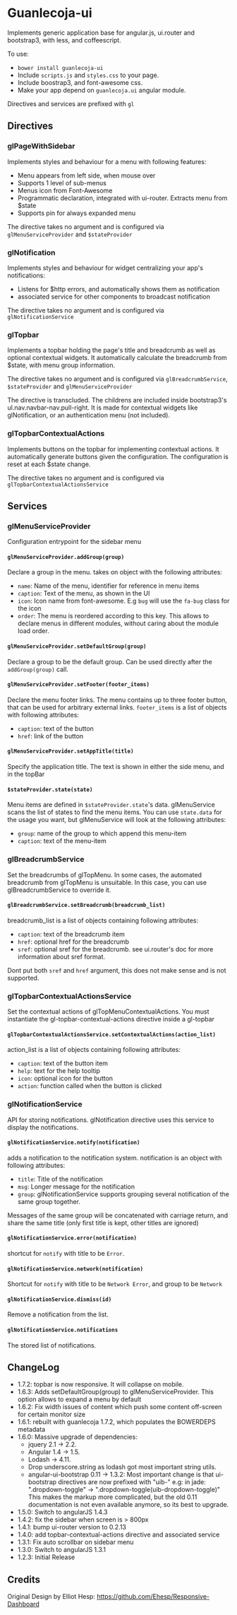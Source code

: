 # Guanlecoja-ui

Implements generic application base for angular.js, ui.router and bootstrap3, with less, and coffeescript.

To use:

* `bower install guanlecoja-ui`
* Include `scripts.js` and `styles.css` to your page.
* Include boostrap3, and font-awesome css.
* Make your app depend on `guanlecoja.ui` angular module.

Directives and services are prefixed with `gl`

## Directives

### glPageWithSidebar

Implements styles and behaviour for a menu with following features:

* Menu appears from left side, when mouse over
* Supports 1 level of sub-menus
* Menus icon from Font-Awesome
* Programmatic declaration, integrated with ui-router. Extracts menu from $state
* Supports pin for always expanded menu


The directive takes no argument and is configured via `glMenuServiceProvider` and `$stateProvider`

### glNotification

Implements styles and behaviour for widget centralizing your app's notifications:

* Listens for $http errors, and automatically shows them as notification
* associated service for other components to broadcast notification

The directive takes no argument and is configured via `glNotificationService`

### glTopbar

Implements a topbar holding the page's title and breadcrumb as well as optional contextual widgets.
It automatically calculate the breadcrumb from $state, with menu group information.

The directive takes no argument and is configured via `glBreadcrumbService`, `$stateProvider` and `glMenuServiceProvider`

The directive is transcluded. The childrens are included inside bootstrap3's ul.nav.navbar-nav.pull-right. It is made for contextual widgets like glNotification, or an authentication menu (not included).

### glTopbarContextualActions

Implements buttons on the topbar for implementing contextual actions.
It automatically generate buttons given the configuration. The configuration is reset at each $state change.

The directive takes no argument and is configured via `glTopbarContextualActionsService`

## Services
### glMenuServiceProvider

Configuration entrypoint for the sidebar menu

#### `glMenuServiceProvider.addGroup(group)`

Declare a group in the menu. takes on object with the following attributes:

* `name`: Name of the menu, identifier for reference in menu items
* `caption`: Text of the menu, as shown in the UI
* `icon`: Icon name from font-awesome. E.g `bug` will use the `fa-bug` class for the icon
* `order`: The menu is reordered according to this key. This allows to declare menus in different modules, without caring about the module load order.

#### `glMenuServiceProvider.setDefaultGroup(group)`

Declare a group to be the default group. Can be used directly after the `addGroup(group)` call.

#### `glMenuServiceProvider.setFooter(footer_items)`

Declare the menu footer links. The menu contains up to three footer button, that can be used for arbitrary external links. `footer_items` is a list of objects with following attributes:

* `caption`: text of the button
* `href`: link of the button

#### `glMenuServiceProvider.setAppTitle(title)`

Specify the application title. The text is shown in either the side menu, and in the topBar

#### `$stateProvider.state(state)`

Menu items are defined in `$stateProvider.state`'s data. glMenuService scans the list of states to find the menu items. You can use `state.data` for the usage you want, but glMenuService will look at the following attributes:

* `group`: name of the group to which append this menu-item
* `caption`: text of the menu-item

### glBreadcrumbService

Set the breadcrumbs of glTopMenu. In some cases, the automated breadcrumb from glTopMenu is unsuitable. In this case, you can use glBreadcrumbService to override it.

#### `glBreadcrumbService.setBreadcrumb(breadcrumb_list)`

breadcrumb_list is a list of objects containing following attributes:

* `caption`: text of the breadcrumb item
* `href`: optional href for the breadcrumb
* `sref`: optional sref for the breadcrumb. see ui.router's doc for more information about sref format.

Dont put both `sref` and `href` argument, this does not make sense and is not supported.

### glTopbarContextualActionsService

Set the contextual actions of glTopMenuContextualActions. You must instantiate the gl-topbar-contextual-actions directive inside a gl-topbar

#### `glTopbarContextualActionsService.setContextualActions(action_list)`

action_list is a list of objects containing following attributes:

* `caption`: text of the button item
* `help`: text for the help tooltip
* `icon`: optional icon for the button
* `action`: function called when the button is clicked

### glNotificationService

API for storing notifications. glNotification directive uses this service to display the notifications.

#### `glNotificationService.notify(notification)`

adds a notification to the notification system. notification is an object with following attributes:

* `title`: Title of the notification
* `msg`: Longer message for the notification
* `group`: glNotificationService supports grouping several notification of the same group together.

Messages of the same group will be concatenated with carriage return, and share the same title (only first title is kept, other titles are ignored)

#### `glNotificationService.error(notification)`

shortcut for `notify` with title to be `Error`.

#### `glNotificationService.network(notification)`

Shortcut for `notify` with title to be `Network Error`, and group to be `Network`

#### `glNotificationService.dismiss(id)`

Remove a notification from the list.

#### `glNotificationService.notifications`

The stored list of notifications.

## ChangeLog

* 1.7.2: topbar is now responsive. It will collapse on mobile.
* 1.6.3: Adds setDefaultGroup(group) to glMenuServiceProvider. This option allows to expand a menu by default
* 1.6.2: Fix width issues of content which push some content off-screen for certain monitor size
* 1.6.1: rebuilt with guanlecoja 1.7.2, which populates the BOWERDEPS metadata
* 1.6.0: Massive upgrade of dependencies:
    - jquery 2.1 -> 2.2.
    - Angular 1.4 -> 1.5.
    - Lodash -> 4.11.
    - Drop underscore.string as lodash got most important string utils.
    - angular-ui-bootstrap 0.11 -> 1.3.2:
        Most important change is that ui-bootstrap directives are now prefixed with "uib-" e.g: in jade: ".dropdown-toggle" -> ".dropdown-toggle(uib-dropdown-toggle)"
        This makes the markup more complicated, but the old 0.11 documentation is not even available anymore, so its best to upgrade.
* 1.5.0: Switch to angularJS 1.4.3
* 1.4.2: fix the sidebar when screen is > 800px
* 1.4.1: bump ui-router version to 0.2.13
* 1.4.0: add topbar-contextual-actions directive and associated service
* 1.3.1: Fix auto scrollbar on sidebar menu
* 1.3.0: Switch to angularJS 1.3.1
* 1.2.3: Initial Release

## Credits


Original Design by Elliot Hesp:
https://github.com/Ehesp/Responsive-Dashboard
